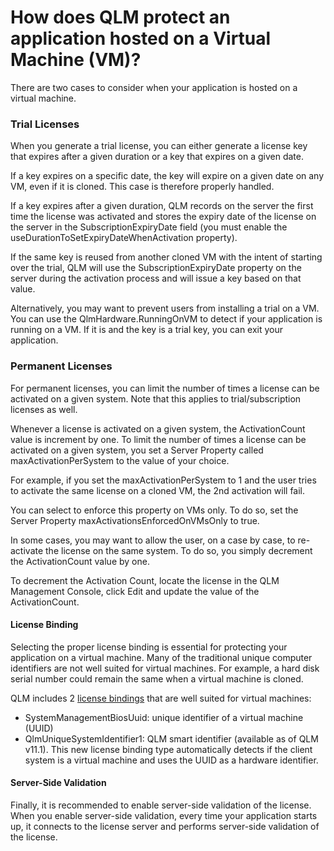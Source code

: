 # How does QLM protect an application hosted on a Virtual Machine (VM)?

There are two cases to consider when your application is hosted on a virtual machine.&#x20;

### Trial Licenses

When you generate a trial license, you can either generate a license key that expires after a given duration or a key that expires on a given date.&#x20;

If a key expires on a specific date, the key will expire on a given date on any VM, even if it is cloned. This case is therefore properly handled.

If a key expires after a given duration, QLM records on the server the first time the license was activated and stores the expiry date of the license on the server in the SubscriptionExpiryDate field (you must enable the useDurationToSetExpiryDateWhenActivation property).

If the same key is reused from another cloned VM with the intent of starting over the trial, QLM will use the SubscriptionExpiryDate property on the server during the activation process and will issue a key based on that value.

Alternatively, you may want to prevent users from installing a trial on a VM. You can use the QlmHardware.RunningOnVM to detect if your application is running on a VM. If it is and the key is a trial key, you can exit your application.

### Permanent Licenses

For permanent licenses, you can limit the number of times a license can be activated on a given system. Note that this applies to trial/subscription licenses as well.

Whenever a license is activated on a given system, the ActivationCount value is increment by one. To limit the number of times a license can be activated on a given system, you set a Server Property called maxActivationPerSystem to the value of your choice.

For example, if you set the maxActivationPerSystem to 1 and the user tries to activate the same license on a cloned VM, the 2nd activation will fail.

You can select to enforce this property on VMs only. To do so, set the Server Property maxActivationsEnforcedOnVMsOnly to true.

In some cases, you may want to allow the user, on a case by case, to re-activate the license on the same system. To do so, you simply decrement the ActivationCount value by one.

To decrement the Activation Count, locate the license in the QLM Management Console, click Edit and update the value of the ActivationCount.

#### License Binding

Selecting the proper license binding is essential for protecting your application on a virtual machine. Many of the traditional unique computer identifiers are not well suited for virtual machines. For example, a hard disk serial number could remain the same when a virtual machine is cloned.

QLM includes 2 [license bindings](https://support.soraco.co/hc/en-us/articles/360001183583-QlmLicense-LicenseBinding) that are well suited for virtual machines:

* SystemManagementBiosUuid: unique identifier of a virtual machine (UUID)
* QlmUniqueSystemIdentifier1: QLM smart identifier (available as of QLM v11.1). This new license binding type automatically detects if the client system is a virtual machine and uses the UUID as a hardware identifier.

#### Server-Side Validation

Finally, it is recommended to enable server-side validation of the license. When you enable server-side validation, every time your application starts up, it connects to the license server and performs server-side validation of the license.&#x20;
